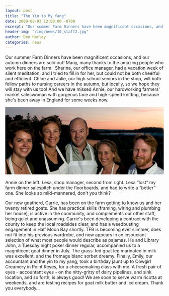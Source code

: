 ```yaml
---
layout: post
title: "The Yin to My Yang"
date: 2009-08-03 12:00:00 -0700
excerpt: "Our summer Farm Dinners have been magnificent occasions, and our autumn dinners are sold out! Many, many thanks ..."
header-img: "/img/news/10_staff2.jpg"
author: Dee Harley
categories: news
---
```

Our summer Farm Dinners have been magnificent occasions, and our
autumn dinners are sold out! Many, many thanks to the amazing people
who work here on the farm.  Sharina, our office manager, had a
vacation week of silent meditation, and I tried to fill in for her,
but could not be both cheerful and efficient. Chloe and Julie, our
high school seniors in the shop, will both follow paths to nursing
careers in the autumn, but locally, so we hope they will stay with us
too! And we have missed Annie, our hardworking farmers' market
saleswoman with gorgeous face and high-speed knitting, because she's
been away in England for some weeks now.

![image](/img/news/10_staff2.jpg)

Annie on the left. Lesa, shop manager, second from right. Lesa
“lost” my farm dinner salespitch under the floorboards, and had to
write a “better” one. She looks so mild-mannered, don't you think?

Our new goatherd, Carrie, has been on the farm getting to know us and
her twenty retired goats. She has practical skills (framing, wiring
and plumbing her house), is active in the community, and complements
our other staff, being quiet and unassuming. Carrie's been developing
a contract with the county to keep the local roadsides clear, and has
a weedbusting engagement in Half Moon Bay shortly.   TFB is becoming
ever slimmer, does not fit into his previous wardrobe, and now appears
in an insouciant selection of what most people would describe as
pajamas. He and Library John, a Tuesday night poker dinner regular,
accompanied us to a magnificent goat dinner in July. The grass-fed
goat leg marinated in milk was excellent, and the fromage blanc sorbet
dreamy.   Finally, Emily, our accountant and the yin to my yang, took
a birthday jaunt up to Cowgirl Creamery in Point Reyes, for a
cheesemaking class with me. A fresh pair of eyes - accountant eyes -
on the nitty-gritty of dairy pipelines, and sink location, and so
forth, is always good! We are soon to serve warm ricotta at weekends,
and are testing recipes for goat milk butter and ice cream.   Thank
you everybody…

